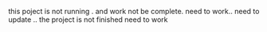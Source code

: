 this poject is not running . and work not be complete.
need to work.. need to update
..
the project is not finished need to work
